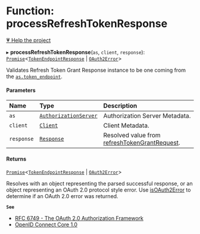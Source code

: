 # Function: processRefreshTokenResponse

[💗 Help the project](https://github.com/sponsors/panva)

▸ **processRefreshTokenResponse**(`as`, `client`, `response`): [`Promise`]( https://developer.mozilla.org/docs/Web/JavaScript/Reference/Global_Objects/Promise )\<[`TokenEndpointResponse`](../interfaces/TokenEndpointResponse.md) \| [`OAuth2Error`](../interfaces/OAuth2Error.md)\>

Validates Refresh Token Grant Response instance to be one coming from the
[`as.token_endpoint`](../interfaces/AuthorizationServer.md#token_endpoint).

#### Parameters

| Name | Type | Description |
| :------ | :------ | :------ |
| `as` | [`AuthorizationServer`](../interfaces/AuthorizationServer.md) | Authorization Server Metadata. |
| `client` | [`Client`](../interfaces/Client.md) | Client Metadata. |
| `response` | [`Response`]( https://developer.mozilla.org/docs/Web/API/Response ) | Resolved value from [refreshTokenGrantRequest](refreshTokenGrantRequest.md). |

#### Returns

[`Promise`]( https://developer.mozilla.org/docs/Web/JavaScript/Reference/Global_Objects/Promise )\<[`TokenEndpointResponse`](../interfaces/TokenEndpointResponse.md) \| [`OAuth2Error`](../interfaces/OAuth2Error.md)\>

Resolves with an object representing the parsed successful response, or an object
  representing an OAuth 2.0 protocol style error. Use [isOAuth2Error](isOAuth2Error.md) to determine if an
  OAuth 2.0 error was returned.

**`See`**

 - [RFC 6749 - The OAuth 2.0 Authorization Framework](https://www.rfc-editor.org/rfc/rfc6749.html#section-6)
 - [OpenID Connect Core 1.0](https://openid.net/specs/openid-connect-core-1_0.html#RefreshTokens)
